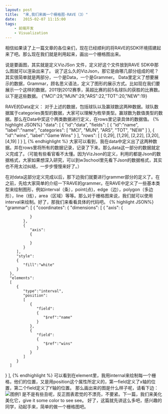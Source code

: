 ```yaml
---
layout: post
title:  "来,我们来画一个栅格图-RAVE（3）"
date:   2015-02-07 11:15:00
tags:
    - 前端开发
    - Visualization
---
```

相信如果读了上一篇文章的各位亲们，现在已经顺利的将RAVE的SDK环境搭建起来了吧。那么现在我们就是利用起来，画出一个栅格图出来。

说是要画图，其实就是定义VizJSon 文件，定义好这个文件放到RAVE SDK中那么图就可以渲染出来了。
说了这么久的VizJson，那它是由哪几部分组成的呢？其实很简单就是两部分，一个是Data，一个是Grammer。 Data里定义了想要展示的数据，Grammar，顾名思义语法，定义了图形的展示方式。比如现在我们要展示一个这样的数据，2011到2012赛季，英超比赛的前5名球队的获胜的比赛数。以下是这些数据。
{"MCI":29,"MUN":29,"ARS":22,"TOT":20,"NEW":19}

RAVE的Data定义：
对于上述的数据，包括球队以及赢球数这两种数据。球队数据属于categories类型的数据，大家可以理解为枚举类型。赢球数为数值类型的数据。那么在Data中奖这个两类数据进行定义，在rows里记录具体的数据值。
{% highlight JSON%}
"data":
[
{
  "id":"data",
  "fields":
  [
     {
          "id":"name",
           "label":"name",
           "categories":
        [
           "MCI",
           "MUN",
           "ARS",
           "TOT",
           "NEW"
        ]
     },
     {
          "id":"wins",
           "label":"Game Wins"
     }
  ],
  "rows":
  [
     [ 0,29],
     [1,29],
     [2,22],
     [3,20],
     [4,19]
  ]
}
],
{% endhighlight %}
大家可以看到，我在data中定义出了这两种数据。并在rows里将所有的数据记录，记录了下来。那么data这一部分的数据就定义完成了。（可能有些看官看不太懂。因为VizJson的定义，利用的都是Json的数据格式，大家如果想深入研究，可以到w3school里先看下Json的数据格式，其实也不用太过纠结，一步步慢慢来好了。）

在对data这部分定义完成以后，那下边我们就要进行grammer部分的定义了。在之前，先给大家简单的介绍一下RAVE的grammer。在RAVE中定义了一些基本类型来绘制图形，例如interval（条），point(点)，edge（边），polygon（多边形），line（线），area（区域）等等。那么对于栅格图来说，我们就可以使用interval来绘制。好了，那我们来看看具体的代码吧。
{% highlight JSON%}
"grammar":
[
   {
      "coordinates":
      {
         "dimensions":
         [
            {
               "axis":
               {

               }
            },
            {
               "axis":
               {

               }
            }
         ],
         "style":
         {
            "fill":"white"
         }
      },
      "elements":
      [
         {
            "type":"interval",
            "position":
            [
               {
                  "field":
                  {
                     "$ref":"name"
                  }
               },
               {
                  "field":
                  {
                     "$ref":"wins"
                  }
               }
            ]
         }
      ]
   }
],
{% endhighlight %}
可以看到在element里，我用internal来绘制每一个栅格，他们的位置，又是用position这个属性所定义的，第一field定义了x轴的位置，第二个field定义了Y轴的位置。
那么画出来的图是什么样子呢，请看下边：![图例1]({{url}}/resources/img/rave3-pic1.jpg)
是不是有些丑呢，反正图表君觉的不漂亮，不要紧。下一篇，我们来美化美化它，give it some color to see see。
好了，这篇就先讲这么多吧，感兴趣的同学，动起手来，简单的做一个栅格图吧。
